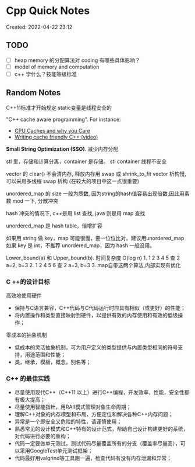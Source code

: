 # Cpp Quick Notes

Created: 2022-04-22 23:12

## TODO

- [ ] heap memory 的分配算法对 coding 有哪些具体影响？
- [ ] model of memory and computation
- [ ] c++ 学什么？技能等级标准

## Random Notes

C++11标准才开始规定 static变量是线程安全的

"C++ cache aware programming". For instance:
- [CPU Caches and why you Care](https://www.aristeia.com/TalkNotes/codedive-CPUCachesHandouts.pdf)
- [Writing cache friendly C++ (video)](https://www.youtube.com/watch?v=Nz9SiF0QVKY)

**Small String Optimization (SSO)**. 减少内存分配

stl 里，存储和计算分离，container 是存储。
stl container 线程不安全

vector 的 clear() 不会清内存, 释放内存用  swap 或 shrink_to_fit
vector 析构慢, 可以采用多线程 swap 析构 (在较大的项目中这一点很重要)

unordered_map 的 size 一般为质数, 因为string的hash值容易出现倍数,因此用素数 mod 一下, 分散冲突

hash 冲突的情况下, c++是用 list 查找, java 则是用 map 查找

unordered_map 是 hash table，倍增扩容

如果用 string 做 key，map 可能很慢，要一位位比对。建议用unordered_map
如果 key 是 int，不推荐 unordered_map，因为 hash 一般没用。

Lower_bound(a) 和 Upper_bound(b). 时间复杂度 O(log n)
	1. 1 2 3 4 5 查 2 a=2, b=3
	2. 1 2 4 5 6 查 2 a=3, b=3
	3. map自带这两个算法,内部实现有优化

### C ++的设计目标

高效地使用硬件
- 保持与C语言兼容，C++代码与C代码运行时应具有相似（或更好）的性能；
- 将内置操作和类型直接映射到硬件，以提供有效的内存使用和有效的低级操作；

零成本的抽象机制
- 低成本的灵活抽象机制，可为用户定义的类型提供与内置类型相同的符号支持，用途范围和性能；
- 类，继承，模板，概念，别名等；

### C++ 的最佳实践

- 尽量使用现代C++（C++11 以上）进行C++编程，开发效率，性能，安全性都有极大提高；
- 尽量使用智能指针，用RAII模式管理对象生命周期；
- 理解C++对象的内存模型和布局，方便定位和解决各种C++内存问题；
- 异常是一个即安全又危险的特性，请谨慎使用；
- 熟悉常见的设计模式和C++特有的设计范式，帮助自己设计构建更好的系统，对代码进行必要的重构；
- 代码一定要做单元测试，测试代码尽量覆盖所有的分支（覆盖率尽量高），可以采用GoogleTest单元测试框架；
- 代码最好用valgrind等工具跑一遍，检查代码有没有内存泄漏和异常；
